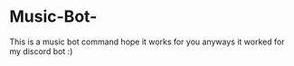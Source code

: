 # Music-Bot-
This is a music bot command hope it works for you anyways it worked for my discord bot :)

